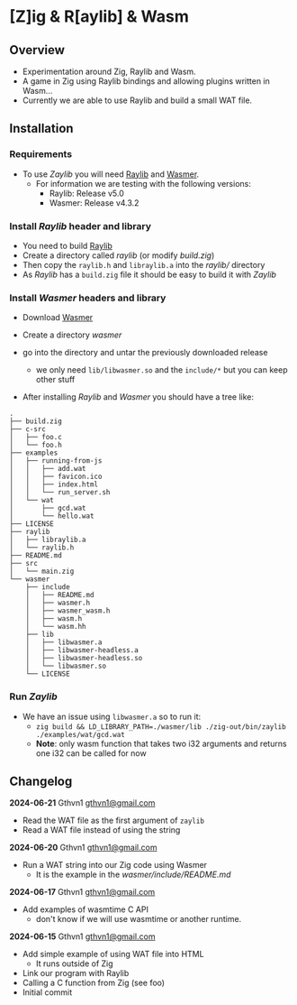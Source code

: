 # [Z]ig & R[aylib] & Wasm

## Overview

- Experimentation around Zig, Raylib and Wasm.
- A game in Zig using Raylib bindings and allowing plugins written in Wasm...
- Currently we are able to use Raylib and build a small WAT file.

## Installation

### Requirements
- To use *Zaylib* you will need [Raylib](https://github.com/raysan5/raylib) and [Wasmer](https://github.com/wasmerio/wasmer/releases).
  - For information we are testing with the following versions:
    - Raylib: Release v5.0
    - Wasmer: Release v4.3.2

### Install *Raylib* header and library
- You need to build [Raylib](https://github.com/raysan5/raylib)
- Create a directory called *raylib* (or modify *build.zig*)
- Then copy the `raylib.h` and `libraylib.a` into the *raylib/* directory
- As *Raylib* has a `build.zig` file it should be easy to build it with *Zaylib*

### Install *Wasmer* headers and library
- Download [Wasmer](https://github.com/wasmerio/wasmer/releases)
- Create a directory *wasmer*
- go into the directory and untar the previously downloaded release
  - we only need `lib/libwasmer.so` and the `include/*` but you can keep other stuff

- After installing *Raylib* and *Wasmer* you should have a tree like:
```
.
├── build.zig
├── c-src
│   ├── foo.c
│   └── foo.h
├── examples
│   ├── running-from-js
│   │   ├── add.wat
│   │   ├── favicon.ico
│   │   ├── index.html
│   │   └── run_server.sh
│   └── wat
│       ├── gcd.wat
│       └── hello.wat
├── LICENSE
├── raylib
│   ├── libraylib.a
│   └── raylib.h
├── README.md
├── src
│   └── main.zig
└── wasmer
    ├── include
    │   ├── README.md
    │   ├── wasmer.h
    │   ├── wasmer_wasm.h
    │   ├── wasm.h
    │   └── wasm.hh
    ├── lib
    │   ├── libwasmer.a
    │   ├── libwasmer-headless.a
    │   ├── libwasmer-headless.so
    │   └── libwasmer.so
    └── LICENSE
```

### Run *Zaylib*
- We have an issue using `libwasmer.a` so to run it:
  - `zig build && LD_LIBRARY_PATH=./wasmer/lib ./zig-out/bin/zaylib ./examples/wat/gcd.wat`
  - **Note**: only wasm function that takes two i32 arguments and returns one i32 can be called for now

## Changelog

**2024-06-21**  Gthvn1  <gthvn1@gmail.com>
  * Read the WAT file as the first argument of `zaylib`
  * Read a WAT file instead of using the string

**2024-06-20**  Gthvn1  <gthvn1@gmail.com>
  * Run a WAT string into our Zig code using Wasmer
    * It is the example in the *wasmer/include/README.md*

**2024-06-17**  Gthvn1  <gthvn1@gmail.com>
  * Add examples of wasmtime C API
    * don't know if we will use wasmtime or another runtime.

**2024-06-15**  Gthvn1  <gthvn1@gmail.com>
  * Add simple example of using WAT file into HTML
    * It runs outside of Zig
  * Link our program with Raylib
  * Calling a C function from Zig (see foo)
  * Initial commit
